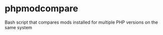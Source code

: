 # phpmodcompare
Bash script that compares mods installed for multiple PHP versions on the same system
